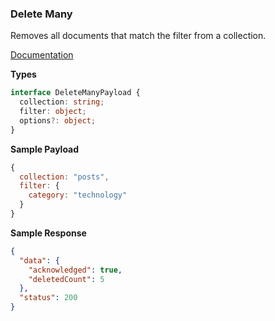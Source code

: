 ### Delete Many

Removes all documents that match the filter from a collection.

[Documentation](https://www.elasticsearch.com/docs/manual/reference/method/db.collection.deleteMany/)

**Types**

```ts
interface DeleteManyPayload {
  collection: string;
  filter: object;
  options?: object;
}
```

**Sample Payload**

```js
{
  collection: "posts",
  filter: {
    category: "technology"
  }
}
```

**Sample Response**

```json
{
  "data": {
    "acknowledged": true,
    "deletedCount": 5
  },
  "status": 200
}
```
